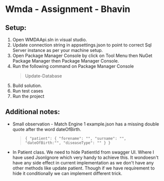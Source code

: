 # Wmda - Assignment - Bhavin
## Setup:

1. Open WMDAApi.sln in visual studio. 
2. Update connection string in appsettings.json to point to correct Sql Server instance as per your machine setup. 
3. Open Package Manager Console by click on Tool Menu then NuGet Package Manager then Package Manager Console.
4. Run the following command on Package Manager Console
	> Update-Database
5. Build solution. 
6. Run test cases
7. Run the project

## Additional notes:
- Small observation - Match Engine 1 example.json has a missing double quote after the word dateOfBirth. 
  > `{ "patient": { "forename": "", "surname": "", "dateOfBirth:"", "diseaseType": "" } }`
- In Patient class. We need to hide PatientId from swagger UI. Where I have used JsonIgnore which very handy to achieve this. It wondoesn't have any side effect in current implementation as we don't have any other methods like update patient. Though if we have requirement to hide it conditionally we can implement different trick. 
